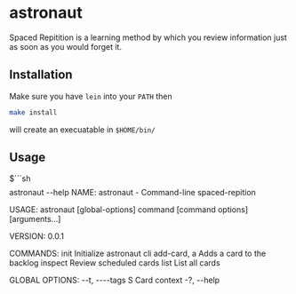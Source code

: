 # astronaut

Spaced Repitition is a learning method by which you review information just as soon as you would forget it.

## Installation

Make sure you have `lein` into your `PATH` then

```sh
make install
```

will create an execuatable in `$HOME/bin/`

## Usage

$```sh
$$$$ astronaut --help
NAME:
 astronaut - Command-line spaced-repition

USAGE:
 astronaut [global-options] command [command options] [arguments...]

VERSION:
 0.0.1

COMMANDS:
   init                 Initialize astronaut cli
   add-card, a          Adds a card to the backlog
   inspect              Review scheduled cards
   list                 List all cards

GLOBAL OPTIONS:
   --t, ----tags S    Card context
   -?, --help
```
